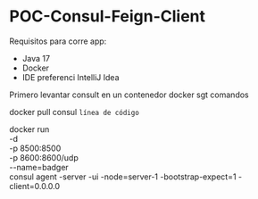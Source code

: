 # POC-Consul-Feign-Client
Requisitos para corre app:
- Java 17
- Docker
- IDE preferenci IntelliJ Idea

Primero levantar consult en un contenedor docker sgt comandos

 docker pull consul
 `línea de código`
 
 docker run \
    -d \
    -p 8500:8500 \
    -p 8600:8600/udp \
    --name=badger \
    consul agent -server -ui -node=server-1 -bootstrap-expect=1 -client=0.0.0.0

